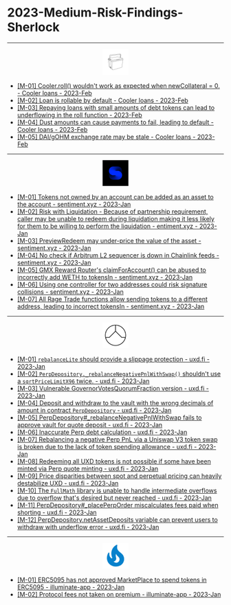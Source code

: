 # 2023-Medium-Risk-Findings-Sherlock<br>
---
<p align="center">
                                <a href="https://ag0.gitbook.io/cooler-loans/" target="_blank" rel="noreferrer"><img src="https://raw.githubusercontent.com/as16x/2023-Midium-Risk-Findings-Sherlock/main/Sherlock/01UO5m5.jpeg?raw=true" width="60" height="60" alt="Javascript" /></a></p>    

* [[M-01] Cooler.roll() wouldn't work as expected when newCollateral = 0. - Cooler loans - 2023-Feb](https://github.com/sherlock-audit/2023-01-cooler-judging/issues/320)
* [[M-02] Loan is rollable by default - Cooler loans - 2023-Feb](https://github.com/sherlock-audit/2023-01-cooler-judging/issues/265)
* [[M-03] Repaying loans with small amounts of debt tokens can lead to underflowing in the roll function - 2023-Feb](https://github.com/sherlock-audit/2023-01-cooler-judging/issues/263)
* [[M-04] Dust amounts can cause payments to fail, leading to default - Cooler loans - 2023-Feb](https://github.com/sherlock-audit/2023-01-cooler-judging/issues/218)
* [[M-05] DAI/gOHM exchange rate may be stale - Cooler loans - 2023-Feb](https://github.com/sherlock-audit/2023-01-cooler-judging/issues/217)
---
<p align="center">
                                <a href="https://sentiment.xyz" target="_blank" rel="noreferrer"><img src="https://raw.githubusercontent.com/as16x/2023-Midium-Risk-Findings-Sherlock/main/Sherlock/Sentiment%20Update.jpg" width="60" height="60" alt="Javascript" /></a></p>    
                                
* [[M-01] Tokens not owned by an account can be added as an asset to the account - sentiment.xyz - 2023-Jan](https://github.com/sherlock-audit/2023-01-sentiment-judging/issues/26)
* [[M-02] Risk with Liquidation - Because of partnership requirement, caller may be unable to redeem during liquidation making it less likely for them to be willing to perform the liquidation - entiment.xyz - 2023-Jan](https://github.com/sherlock-audit/2023-01-sentiment-judging/issues/20)
* [[M-03] PreviewRedeem may under-price the value of the asset - sentiment.xyz - 2023-Jan](https://github.com/sherlock-audit/2023-01-sentiment-judging/issues/19)
* [[M-04] No check if Arbitrum L2 sequencer is down in Chainlink feeds - sentiment.xyz - 2023-Jan](https://github.com/sherlock-audit/2023-01-sentiment-judging/issues/16)
* [[M-05] GMX Reward Router's claimForAccount() can be abused to incorrectly add WETH to tokensIn - sentiment.xyz - 2023-Jan](https://github.com/sherlock-audit/2023-01-sentiment-judging/issues/10)
* [[M-06] Using one controller for two addresses could risk signature collisions - sentiment.xyz - 2023-Jan](https://github.com/sherlock-audit/2023-01-sentiment-judging/issues/9)
* [[M-07] All Rage Trade functions allow sending tokens to a different address, leading to incorrect tokensIn - sentiment.xyz - 2023-Jan](https://github.com/sherlock-audit/2023-01-sentiment-judging/issues/5)<br>
---
<p align="center">
                                <a href="https://uxd.fi" target="_blank" rel="noreferrer"><img src="https://github.com/as16x/2023-Midium-Risk-Findings-Sherlock/blob/main/Sherlock/UXD%20Protocol.jpg?raw=tru" width="60" height="60" alt="Javascript" /></a></p>    
                                
* [[M-01] `rebalanceLite` should provide a slippage protection - uxd.fi - 2023-Jan](https://github.com/sherlock-audit/2023-01-uxd-judging/issues/429)
* [[M-02] `PerpDepository._rebalanceNegativePnlWithSwap()` shouldn't use a `sqrtPriceLimitX96` twice. - uxd.fi - 2023-Jan](https://github.com/sherlock-audit/2023-01-uxd-judging/issues/425)
* [[M-03] Vulnerable GovernorVotesQuorumFraction version - uxd.fi - 2023-Jan](https://github.com/sherlock-audit/2023-01-uxd-judging/issues/423)
* [[M-04] Deposit and withdraw to the vault with the wrong decimals of amount in contract `PerpDepository` - uxd.fi - 2023-Jan](https://github.com/sherlock-audit/2023-01-uxd-judging/issues/402)
* [[M-05] PerpDepository#_rebalanceNegativePnlWithSwap fails to approve vault for quote deposit - uxd.fi - 2023-Jan](https://github.com/sherlock-audit/2023-01-uxd-judging/issues/372)
* [[M-06] Inaccurate Perp debt calculation - uxd.fi - 2023-Jan](https://github.com/sherlock-audit/2023-01-uxd-judging/issues/346)
* [[M-07] Rebalancing a negative Perp PnL via a Uniswap V3 token swap is broken due to the lack of token spending allowance - uxd.fi - 2023-Jan](https://github.com/sherlock-audit/2023-01-uxd-judging/issues/339)
* [[M-08] Redeeming all UXD tokens is not possible if some have been minted via Perp quote minting - uxd.fi - 2023-Jan](https://github.com/sherlock-audit/2023-01-uxd-judging/issues/338)
* [[M-09] Price disparities between spot and perpetual pricing can heavily destabilize UXD - uxd.fi - 2023-Jan](https://github.com/sherlock-audit/2023-01-uxd-judging/issues/305)
* [[M-10] The `FullMath` library is unable to handle intermediate overflows due to overflow that's desired but never reached - uxd.fi - 2023-Jan](https://github.com/sherlock-audit/2023-01-uxd-judging/issues/273)
* [[M-11] PerpDepository#_placePerpOrder miscalculates fees paid when shorting - uxd.fi - 2023-Jan](https://github.com/sherlock-audit/2023-01-uxd-judging/issues/271)
* [[M-12] PerpDepository.netAssetDeposits variable can prevent users to withdraw with underflow error - uxd.fi - 2023-Jan](https://github.com/sherlock-audit/2023-01-uxd-judging/issues/97) 
---
<p align="center">
                                <a href="https://illuminate-app.vercel.app/" target="_blank" rel="noreferrer"><img src="https://raw.githubusercontent.com/as16x/2023-Midium-Risk-Findings-Sherlock/main/Sherlock/Illuminate.png" width="60" height="60" alt="Javascript" /></a></p>    
                                
* [[M-01] ERC5095 has not approved MarketPlace to spend tokens in ERC5095 - illuminate-app - 2023-Jan](https://github.com/sherlock-audit/2023-01-illuminate-judging/issues/23)
* [[M-02] Protocol fees not taken on premium - illuminate-app - 2023-Jan](https://github.com/sherlock-audit/2023-01-illuminate-judging/issues/22)
